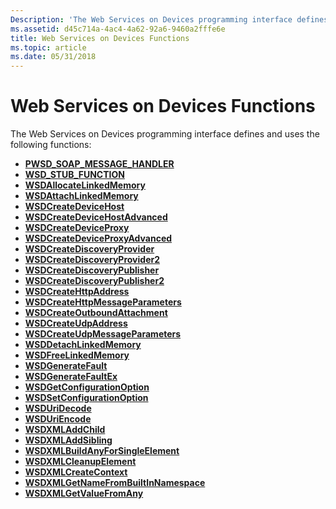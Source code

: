 ```yaml
---
Description: 'The Web Services on Devices programming interface defines and uses the following functions:'
ms.assetid: d45c714a-4ac4-4a62-92a6-9460a2fffe6e
title: Web Services on Devices Functions
ms.topic: article
ms.date: 05/31/2018
---
```


# Web Services on Devices Functions

The Web Services on Devices programming interface defines and uses the following functions:

-   [**PWSD\_SOAP\_MESSAGE\_HANDLER**](https://msdn.microsoft.com/library/Aa386274(v=VS.85).aspx)
-   [**WSD\_STUB\_FUNCTION**](https://msdn.microsoft.com/library/Aa386626(v=VS.85).aspx)
-   [**WSDAllocateLinkedMemory**](/windows/desktop/api/WsdUtil/nf-wsdutil-wsdallocatelinkedmemory)
-   [**WSDAttachLinkedMemory**](/windows/desktop/api/WsdUtil/nf-wsdutil-wsdattachlinkedmemory)
-   [**WSDCreateDeviceHost**](/windows/desktop/api/WsdHost/nf-wsdhost-wsdcreatedevicehost)
-   [**WSDCreateDeviceHostAdvanced**](/windows/desktop/api/WsdHost/nf-wsdhost-wsdcreatedevicehostadvanced)
-   [**WSDCreateDeviceProxy**](/windows/desktop/api/WsdClient/nf-wsdclient-wsdcreatedeviceproxy)
-   [**WSDCreateDeviceProxyAdvanced**](/windows/desktop/api/WsdClient/nf-wsdclient-wsdcreatedeviceproxyadvanced)
-   [**WSDCreateDiscoveryProvider**](/windows/desktop/api/WsdDisco/nf-wsddisco-wsdcreatediscoveryprovider)
-   [**WSDCreateDiscoveryProvider2**](/windows/desktop/api/WsdDisco/nf-wsddisco-wsdcreatediscoveryprovider2)
-   [**WSDCreateDiscoveryPublisher**](/windows/desktop/api/WsdDisco/nf-wsddisco-wsdcreatediscoverypublisher)
-   [**WSDCreateDiscoveryPublisher2**](/windows/desktop/api/WsdDisco/nf-wsddisco-wsdcreatediscoverypublisher2)
-   [**WSDCreateHttpAddress**](/windows/desktop/api/Wsdbase/nf-wsdbase-wsdcreatehttpaddress)
-   [**WSDCreateHttpMessageParameters**](/windows/desktop/api/Wsdbase/nf-wsdbase-wsdcreatehttpmessageparameters)
-   [**WSDCreateOutboundAttachment**](/windows/desktop/api/WsdAttachment/nf-wsdattachment-wsdcreateoutboundattachment)
-   [**WSDCreateUdpAddress**](/windows/desktop/api/Wsdbase/nf-wsdbase-wsdcreateudpaddress)
-   [**WSDCreateUdpMessageParameters**](/windows/desktop/api/Wsdbase/nf-wsdbase-wsdcreateudpmessageparameters)
-   [**WSDDetachLinkedMemory**](/windows/desktop/api/WsdUtil/nf-wsdutil-wsddetachlinkedmemory)
-   [**WSDFreeLinkedMemory**](/windows/desktop/api/WsdUtil/nf-wsdutil-wsdfreelinkedmemory)
-   [**WSDGenerateFault**](/windows/desktop/api/WsdUtil/nf-wsdutil-wsdgeneratefault)
-   [**WSDGenerateFaultEx**](/windows/desktop/api/WsdUtil/nf-wsdutil-wsdgeneratefaultex)
-   [**WSDGetConfigurationOption**](/windows/desktop/api/WsdUtil/nf-wsdutil-wsdgetconfigurationoption)
-   [**WSDSetConfigurationOption**](/windows/desktop/api/WsdUtil/nf-wsdutil-wsdsetconfigurationoption)
-   [**WSDUriDecode**](/windows/desktop/api/WsdUtil/nf-wsdutil-wsduridecode)
-   [**WSDUriEncode**](/windows/desktop/api/WsdUtil/nf-wsdutil-wsduriencode)
-   [**WSDXMLAddChild**](/windows/desktop/api/WsdUtil/nf-wsdutil-wsdxmladdchild)
-   [**WSDXMLAddSibling**](/windows/desktop/api/WsdUtil/nf-wsdutil-wsdxmladdsibling)
-   [**WSDXMLBuildAnyForSingleElement**](/windows/desktop/api/WsdUtil/nf-wsdutil-wsdxmlbuildanyforsingleelement)
-   [**WSDXMLCleanupElement**](/windows/desktop/api/WsdUtil/nf-wsdutil-wsdxmlcleanupelement)
-   [**WSDXMLCreateContext**](/windows/desktop/api/wsdxml/nf-wsdxml-wsdxmlcreatecontext)
-   [**WSDXMLGetNameFromBuiltInNamespace**](/windows/desktop/api/wsdxml/nf-wsdxml-wsdxmlgetnamefrombuiltinnamespace)
-   [**WSDXMLGetValueFromAny**](/windows/desktop/api/WsdUtil/nf-wsdutil-wsdxmlgetvaluefromany)

 

 



